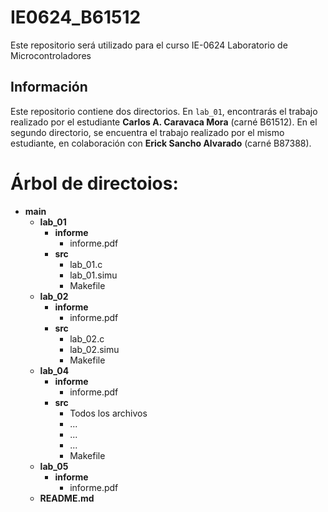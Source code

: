 # IE0624_B61512
Este repositorio será utilizado para el curso IE-0624 Laboratorio de Microcontroladores

## Información ##
Este repositorio contiene dos directorios. En `lab_01`, encontrarás el trabajo realizado por el estudiante **Carlos A. Caravaca Mora** (carné B61512). En el segundo directorio, se encuentra el trabajo realizado por el mismo estudiante, en colaboración con **Erick Sancho Alvarado** (carné B87388).

# Árbol de directoios: #

- **main**
    - **lab_01**
        - **informe**
            - informe.pdf
        - **src**
            - lab_01.c
            - lab_01.simu
            - Makefile
    - **lab_02**
        - **informe**
            - informe.pdf
        - **src**
            - lab_02.c
            - lab_02.simu
            - Makefile
    - **lab_04**
        - **informe**
            - informe.pdf
        - **src**
            - Todos los archivos
            - ...
            - ...
            - ...
            - Makefile
    - **lab_05**
        - **informe**
            - informe.pdf
    - **README.md**
